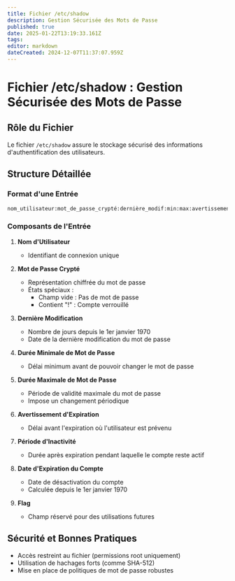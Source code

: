 ```yaml
---
title: Fichier /etc/shadow
description: Gestion Sécurisée des Mots de Passe
published: true
date: 2025-01-22T13:19:33.161Z
tags: 
editor: markdown
dateCreated: 2024-12-07T11:37:07.959Z
---
```


# Fichier /etc/shadow : Gestion Sécurisée des Mots de Passe

## Rôle du Fichier

Le fichier `/etc/shadow` assure le stockage sécurisé des informations d'authentification des utilisateurs.

## Structure Détaillée

### Format d'une Entrée
```bash
nom_utilisateur:mot_de_passe_crypté:dernière_modif:min:max:avertissement:période_inactivité:expiration:flag
```

### Composants de l'Entrée

1. **Nom d'Utilisateur**
   - Identifiant de connexion unique

2. **Mot de Passe Crypté**
   - Représentation chiffrée du mot de passe
   - États spéciaux :
     * Champ vide : Pas de mot de passe
     * Contient "!" : Compte verrouillé

3. **Dernière Modification**
   - Nombre de jours depuis le 1er janvier 1970
   - Date de la dernière modification du mot de passe

4. **Durée Minimale de Mot de Passe**
   - Délai minimum avant de pouvoir changer le mot de passe

5. **Durée Maximale de Mot de Passe**
   - Période de validité maximale du mot de passe
   - Impose un changement périodique

6. **Avertissement d'Expiration**
   - Délai avant l'expiration où l'utilisateur est prévenu

7. **Période d'Inactivité**
   - Durée après expiration pendant laquelle le compte reste actif

8. **Date d'Expiration du Compte**
   - Date de désactivation du compte
   - Calculée depuis le 1er janvier 1970

9. **Flag**
   - Champ réservé pour des utilisations futures

## Sécurité et Bonnes Pratiques

- Accès restreint au fichier (permissions root uniquement)
- Utilisation de hachages forts (comme SHA-512)
- Mise en place de politiques de mot de passe robustes